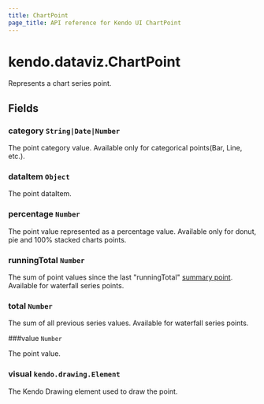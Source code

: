 ```yaml
---
title: ChartPoint
page_title: API reference for Kendo UI ChartPoint
---
```


# kendo.dataviz.ChartPoint

Represents a chart series point.

## Fields

### category `String|Date|Number`

The point category value. Available only for categorical points(Bar, Line, etc.).

### dataItem `Object`

The point dataItem.

### percentage `Number`

The point value represented as a percentage value. Available only for donut, pie and 100% stacked charts points.

### runningTotal `Number`

The sum of point values since the last "runningTotal" [summary point](/api/javascript/dataviz/ui/chart.html#configuration-series.summaryField). Available for waterfall series points.

### total `Number`

The sum of all previous series values. Available for waterfall series points.

###value `Number`

The point value.

### visual `kendo.drawing.Element`

The Kendo Drawing element used to draw the point.